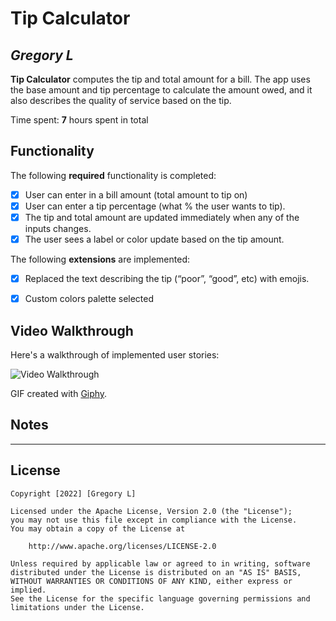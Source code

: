 # Tip Calculator

## *Gregory L*

**Tip Calculator** computes the tip and total amount for a bill. The app uses the base amount and tip percentage to calculate the amount owed, and it also describes the quality of service based on the tip.

Time spent: **7** hours spent in total

## Functionality

The following **required** functionality is completed:

* [x] User can enter in a bill amount (total amount to tip on)
* [x] User can enter a tip percentage (what % the user wants to tip).
* [x] The tip and total amount are updated immediately when any of the inputs changes.
* [x] The user sees a label or color update based on the tip amount.

The following **extensions** are implemented:

* [x] Replaced the text describing the tip (“poor”, “good”, etc) with emojis.
* [x] Custom colors palette selected


## Video Walkthrough

Here's a walkthrough of implemented user stories:

<img src='https://media.giphy.com/media/MoZQ00gYePIHKwZm0r/giphy.gif' title='Video Walkthrough' width='' alt='Video Walkthrough' />

GIF created with [Giphy](https://giphy.com).

## Notes

 - - - - -

## License

    Copyright [2022] [Gregory L]

    Licensed under the Apache License, Version 2.0 (the "License");
    you may not use this file except in compliance with the License.
    You may obtain a copy of the License at

        http://www.apache.org/licenses/LICENSE-2.0

    Unless required by applicable law or agreed to in writing, software
    distributed under the License is distributed on an "AS IS" BASIS,
    WITHOUT WARRANTIES OR CONDITIONS OF ANY KIND, either express or implied.
    See the License for the specific language governing permissions and
    limitations under the License.